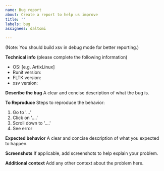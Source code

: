 ```yaml
---
name: Bug report
about: Create a report to help us improve
title: ''
labels: bug
assignees: daltomi

---
```


(Note: You should build xsv in debug mode for better reporting.)

**Technical info** (please complete the following information)
 - OS: [e.g. ArtixLinux]
 - Runit version: 
 - FLTK version:
 - xsv version:

**Describe the bug**
A clear and concise description of what the bug is.

**To Reproduce**
Steps to reproduce the behavior:
1. Go to '...'
2. Click on '....'
3. Scroll down to '....'
4. See error

**Expected behavior**
A clear and concise description of what you expected to happen.

**Screenshots**
If applicable, add screenshots to help explain your problem.

**Additional context**
Add any other context about the problem here.
